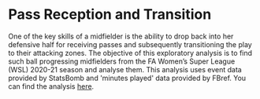 # Pass Reception and Transition
 
One of the key skills of a midfielder is the ability to drop back into her defensive half for receiving passes and subsequently transitioning the play to their attacking zones. The objective of this exploratory analysis is to find such ball progressing midfielders from the FA Women’s Super League (WSL) 2020-21 season and analyse them. This analysis uses event data provided by StatsBomb and 'minutes played' data provided by FBref. You can find the analysis [here](pass_reception_and_transition.ipynb).
